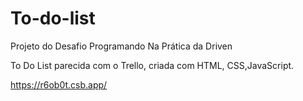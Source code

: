 # To-do-list
Projeto do Desafio Programando Na Prática da Driven

To Do List parecida com o Trello, criada com HTML, CSS,JavaScript. 

https://r6ob0t.csb.app/

